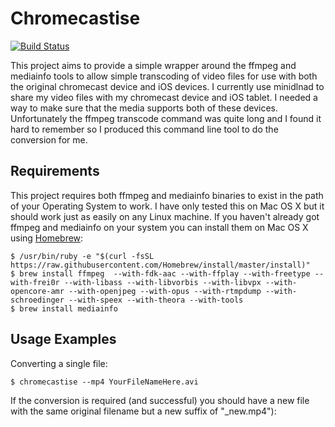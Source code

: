 # Chromecastise
[![Build Status](https://travis-ci.org/stumoss/chromecastise.svg?branch=master)](https://travis-ci.org/stumoss/chromecastise)

This project aims to provide a simple wrapper around the ffmpeg and mediainfo
tools to allow simple transcoding of video files for use with both the
original chromecast device and iOS devices. I currently use minidlnad to share
my video files with my chromecast device and iOS tablet. I needed a way to make
sure that the media supports both of these devices. Unfortunately the ffmpeg
transcode command was quite long and I found it hard to remember so I produced
this command line tool to do the conversion for me.

## Requirements
This project requires both ffmpeg and mediainfo binaries to exist in the path
of your Operating System to work. I have only tested this on Mac OS X but it
should work just as easily on any Linux machine. If you haven't already got
ffmpeg and mediainfo on your system you can install them on Mac OS X using
[Homebrew](http://brew.sh/):

```
$ /usr/bin/ruby -e "$(curl -fsSL https://raw.githubusercontent.com/Homebrew/install/master/install)"
$ brew install ffmpeg  --with-fdk-aac --with-ffplay --with-freetype --with-frei0r --with-libass --with-libvorbis --with-libvpx --with-opencore-amr --with-openjpeg --with-opus --with-rtmpdump --with-schroedinger --with-speex --with-theora --with-tools
$ brew install mediainfo
```

## Usage Examples
Converting a single file:

```
$ chromecastise --mp4 YourFileNameHere.avi
```

If the conversion is required (and successful) you should have a new file with
the same original filename but a new suffix of "_new.mp4"):
